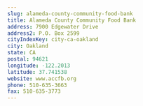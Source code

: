 ```yaml
---
slug: alameda-county-community-food-bank
title: Alameda County Community Food Bank
address: 7900 Edgewater Drive
address2: P.O. Box 2599
cityIndexKey: city-ca-oakland
city: Oakland
state: CA
postal: 94621
longitude: -122.2013
latitude: 37.741538
website: www.accfb.org
phone: 510-635-3663
fax: 510-635-3773
---
```

